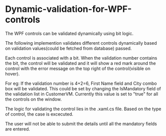 # Dynamic-validation-for-WPF-controls
The WPF controls can be validated dynamically using bit logic.

The following implemention validates different controls dynamically based on validation values(could be fetched from database) passed. 

Each control is associated with a bit. When the validation number contains the bit, the control will be validated and it will show 
a red mark around the control with the error message on the top right of the control(visible on hover).

For eg: If the validation number is 4+2=6, First Name field and City combo box will be validated. This could be set by changing 
the IsMandatory field of the validation list in CustomerVM. Currently this value is set to "true" for all the controls on the window.

The logic for validating the control lies in the .xaml.cs file. Based on the type of control, the case is excecuted.

The user will not be able to submit the details until all the mandatory fields are entered.
